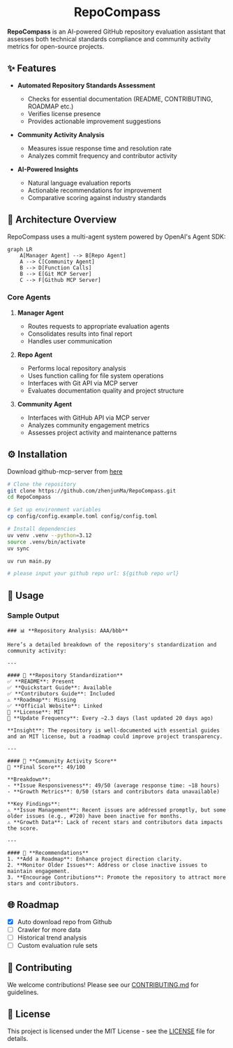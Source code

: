 <div align="center">
  <h1>RepoCompass</h1>
</div>

**RepoCompass** is an AI-powered GitHub repository evaluation assistant that assesses both technical standards compliance and community activity metrics for open-source projects.

## ✨ Features

- **Automated Repository Standards Assessment**
  - Checks for essential documentation (README, CONTRIBUTING, ROADMAP etc.)
  - Verifies license presence
  - Provides actionable improvement suggestions

- **Community Activity Analysis**
  - Measures issue response time and resolution rate
  - Analyzes commit frequency and contributor activity

- **AI-Powered Insights**
  - Natural language evaluation reports
  - Actionable recommendations for improvement
  - Comparative scoring against industry standards

## 🧠 Architecture Overview

RepoCompass uses a multi-agent system powered by OpenAI's Agent SDK:

```mermaid
graph LR
    A[Manager Agent] --> B[Repo Agent]
    A --> C[Community Agent]
    B --> D[Function Calls]
    B --> E[Git MCP Server]
    C --> F[Github MCP Server]
```

### Core Agents

1. **Manager Agent**  
   - Routes requests to appropriate evaluation agents
   - Consolidates results into final report
   - Handles user communication

2. **Repo Agent**  
   - Performs local repository analysis
   - Uses function calling for file system operations
   - Interfaces with Git API via MCP server
   - Evaluates documentation quality and project structure

3. **Community Agent**  
   - Interfaces with GitHub API via MCP server
   - Analyzes community engagement metrics
   - Assesses project activity and maintenance patterns

## ⚙️ Installation

Download github-mcp-server from [here](https://github.com/github/github-mcp-server/releases)

```bash
# Clone the repository
git clone https://github.com/zhenjunMa/RepoCompass.git
cd RepoCompass

# Set up environment variables
cp config/config.example.toml config/config.toml

# Install dependencies
uv venv .venv --python=3.12
source .venv/bin/activate
uv sync

uv run main.py

# please input your github repo url: ${github repo url}
```

## 🚀 Usage

### Sample Output

```
### 📊 **Repository Analysis: AAA/bbb**

Here’s a detailed breakdown of the repository's standardization and community activity:

---

#### 📂 **Repository Standardization**
✅ **README**: Present  
✅ **Quickstart Guide**: Available  
✅ **Contributors Guide**: Included  
⚠️ **Roadmap**: Missing  
✅ **Official Website**: Linked  
📜 **License**: MIT  
🔄 **Update Frequency**: Every ~2.3 days (last updated 20 days ago)  

**Insight**: The repository is well-documented with essential guides and an MIT license, but a roadmap could improve project transparency.

---

#### 🚀 **Community Activity Score**
🔢 **Final Score**: 49/100  

**Breakdown**:  
- **Issue Responsiveness**: 49/50 (average response time: ~18 hours)  
- **Growth Metrics**: 0/50 (stars and contributors data unavailable)  

**Key Findings**:  
⚠️ **Issue Management**: Recent issues are addressed promptly, but some older issues (e.g., #720) have been inactive for months.  
⚠️ **Growth Data**: Lack of recent stars and contributors data impacts the score.  

---

#### 🎯 **Recommendations**
1. **Add a Roadmap**: Enhance project direction clarity.  
2. **Monitor Older Issues**: Address or close inactive issues to maintain engagement.  
3. **Encourage Contributions**: Promote the repository to attract more stars and contributors.  
```

## 🌐 Roadmap

- [x] Auto download repo from Github
- [ ] Crawler for more data
- [ ] Historical trend analysis
- [ ] Custom evaluation rule sets

## 🤝 Contributing

We welcome contributions! Please see our [CONTRIBUTING.md](CONTRIBUTING.md) for guidelines.

## 📜 License

This project is licensed under the MIT License - see the [LICENSE](LICENSE) file for details.
